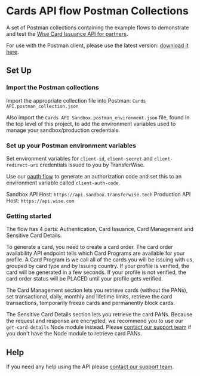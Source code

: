 # Cards API flow Postman Collections

A set of Postman collections containing the example flows to demonstrate and test the [Wise Card Issuance API for partners](https://api-docs.transferwise.com/card-issuance#card-issuance-integration-guide).

For use with the Postman client, please use the latest version: [download it here](https://www.getpostman.com/).

## Set Up

### Import the Postman collections

Import the appropriate collection file into Postman: `Cards API.postman_collection.json`

Also import the `Cards API Sandbox.postman_environment.json` file, found in the top level of this project, to add the environment variables used to manage your sandbox/production credentials. 

### Set up your Postman environment variables

Set environment variables for `client-id`, `client-secret` and `client-redirect-uri` credentials issued to you by TransferWise.

Use our [oauth flow](https://transferwise.github.io/api-docs-partners/#connected-apps-integration-guide-user-authorization) to generate an authorization code and set this to an environment variable called `client-auth-code`.

Sandbox API Host: `https://api.sandbox.transferwise.tech`
Production API Host: `https://api.wise.com`

### Getting started

The flow has 4 parts: Authentication, Card Issuance, Card Management and Sensitive Card Details.

To generate a card, you need to create a card order. The card order availability API endpoint tells which Card Programs are available for your profile. A Card Program is we call all of the cards you will be issuing with us, grouped by card type and by issuing country. If your profile is verified, the card will be generated in a few seconds. If your profile is not verified, the card order status will be PLACED until your profile gets verified.

The Card Management section lets you retrieve cards (without the PANs), set transactional, daily, monthly and lifetime limits, retrieve the card transactions, temporarily freeze cards and permanently block cards.

The Sensitive Card Details section lets you retrieve the card PANs. Because the request and response are encrypted, we recommend you to use our `get-card-details` Node module instead. Please [contact our support team](mailto:api@transferwise.com) if you don't have the Node module to retrieve card PANs.

## Help

If you need any help using the API please [contact our support team](mailto:api@transferwise.com).
